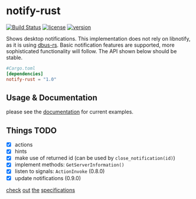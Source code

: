 # notify-rust

[![Build Status](https://img.shields.io/travis/hoodie/notify-rust.svg)](https://travis-ci.org/hoodie/notify-rust)
[![license](https://img.shields.io/crates/l/notify-rust.svg)](https://crates.io/crates/notify-rust/)
[![version](https://img.shields.io/crates/v/notify-rust.svg)](https://crates.io/crates/notify-rust/)

Shows desktop notifications.
This implementation does not rely on libnotify, as it is using [dbus-rs](https://github.com/diwic/dbus-rs/).
Basic notification features are supported, more sophisticated functionality will follow.
The API shown below should be stable.


```toml
#Cargo.toml
[dependencies]
notify-rust = "1.0"
```

## Usage & Documentation
please see the [documentation](http://hoodie.github.io/notify-rust/) for current examples.

## Things TODO

* [x] actions
* [x] hints
* [x] make use of returned id (can be used by `close_notification(id)`)
* [x] implement methods: `GetServerInformation()`
* [x] listen to signals: `ActionInvoke` (0.8.0)
* [x] update notifications (0.9.0)

[check](http://www.galago-project.org/specs/notification/0.9/index.html)
[out](https://developer.gnome.org/notification-spec/)
[the](https://wiki.ubuntu.com/NotifyOSD)
[specifications](https://wiki.archlinux.org/index.php/Desktop_notifications)

